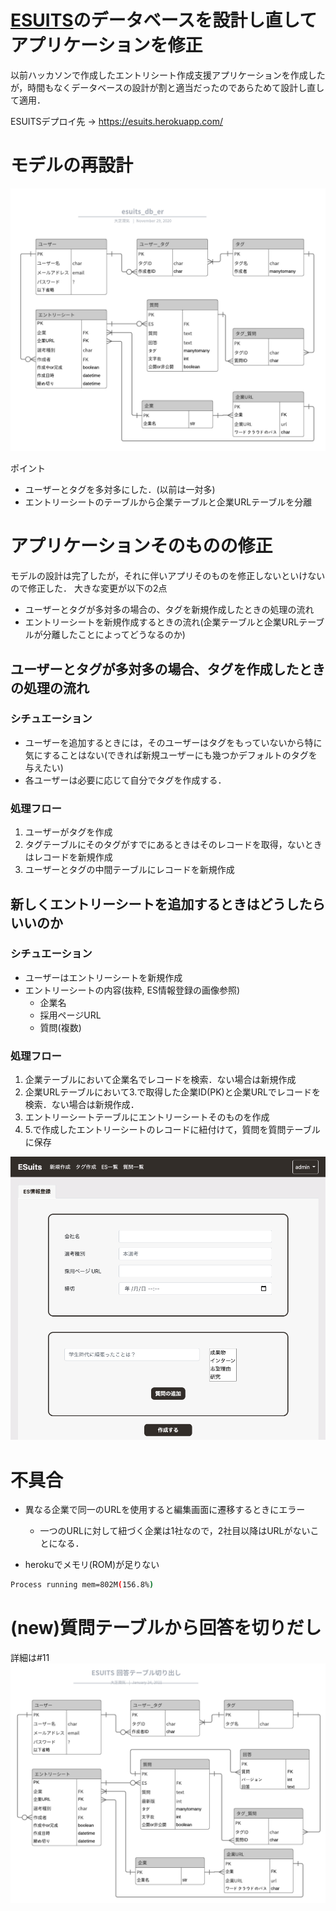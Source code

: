 # [ESUITS](https://github.com/jphacks/D_2014)のデータベースを設計し直してアプリケーションを修正
以前ハッカソンで作成したエントリシート作成支援アプリケーションを作成したが，時間もなくデータベースの設計が割と適当だったのであらためて設計し直して適用．

ESUITSデプロイ先 →
https://esuits.herokuapp.com/

 # モデルの再設計
 ![データベースER図](https://github.com/junkhp/esuits_db_check/blob/main/esuits_db_er.png "ESUITSのデータベースのER図")

ポイント
- ユーザーとタグを多対多にした．(以前は一対多)
- エントリーシートのテーブルから企業テーブルと企業URLテーブルを分離

# アプリケーションそのものの修正
モデルの設計は完了したが，それに伴いアプリそのものを修正しないといけないので修正した．
大きな変更が以下の2点
- ユーザーとタグが多対多の場合の、タグを新規作成したときの処理の流れ
- エントリーシートを新規作成するときの流れ(企業テーブルと企業URLテーブルが分離したことによってどうなるのか)
## ユーザーとタグが多対多の場合、タグを作成したときの処理の流れ
### シチュエーション
- ユーザーを追加するときには，そのユーザーはタグをもっていないから特に気にすることはない(できれば新規ユーザーにも幾つかデフォルトのタグを与えたい)
- 各ユーザーは必要に応じて自分でタグを作成する．

### 処理フロー
1. ユーザーがタグを作成
1. タグテーブルにそのタグがすでにあるときはそのレコードを取得，ないときはレコードを新規作成
1. ユーザーとタグの中間テーブルにレコードを新規作成

## 新しくエントリーシートを追加するときはどうしたらいいのか
### シチュエーション
- ユーザーはエントリーシートを新規作成
- エントリーシートの内容(抜粋, ES情報登録の画像参照)
    * 企業名
    * 採用ページURL
    * 質問(複数)

### 処理フロー
1. 企業テーブルにおいて企業名でレコードを検索．ない場合は新規作成
1. 企業URLテーブルにおいて3.で取得した企業ID(PK)と企業URLでレコードを検索．ない場合は新規作成．
1. エントリーシートテーブルにエントリーシートそのものを作成
1. 5.で作成したエントリーシートのレコードに紐付けて，質問を質問テーブルに保存

 ![エントリーシート新規作成](es_registry.png "エントリーシート登録画面")

 # 不具合
- 異なる企業で同一のURLを使用すると編集画面に遷移するときにエラー
    * 一つのURLに対して紐づく企業は1社なので，2社目以降はURLがないことになる．

- herokuでメモリ(ROM)が足りない
```bash
Process running mem=802M(156.8%)
```

# (new)質問テーブルから回答を切りだし
詳細は#11
 ![データベースER図](./esuits_db_history_er.png "ESUITSのデータベースのER図")
 